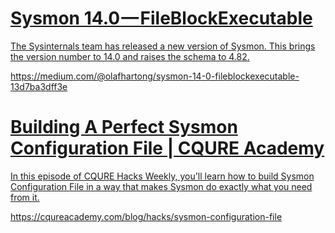 
<div class="rich-link-card-container"><a class="rich-link-card" href="https://medium.com/@olafhartong/sysmon-14-0-fileblockexecutable-13d7ba3dff3e" target="_blank">
	<div class="rich-link-image-container">
		<div class="rich-link-image" style="background-image: url('')">
	</div>
	</div>
	<div class="rich-link-card-text">
		<h1 class="rich-link-card-title">Sysmon 14.0 — FileBlockExecutable</h1>
		<p class="rich-link-card-description">
		The Sysinternals team has released a new version of Sysmon. This brings the version number to 14.0 and raises the schema to 4.82.
		</p>
		<p class="rich-link-href">
		https://medium.com/@olafhartong/sysmon-14-0-fileblockexecutable-13d7ba3dff3e
		</p>
	</div>
</a></div>


<div class="rich-link-card-container"><a class="rich-link-card" href="https://cqureacademy.com/blog/hacks/sysmon-configuration-file" target="_blank">
	<div class="rich-link-image-container">
		<div class="rich-link-image" style="background-image: url('https://cqureacademy.com/wp-content/uploads/2017/11/hacksweekly23-thumbnail.jpg')">
	</div>
	</div>
	<div class="rich-link-card-text">
		<h1 class="rich-link-card-title">Building A Perfect Sysmon Configuration File | CQURE Academy</h1>
		<p class="rich-link-card-description">
		In this episode of CQURE Hacks Weekly, you'll learn how to build Sysmon Configuration File in a way that makes Sysmon do exactly what you need from it.
		</p>
		<p class="rich-link-href">
		https://cqureacademy.com/blog/hacks/sysmon-configuration-file
		</p>
	</div>
</a></div>

